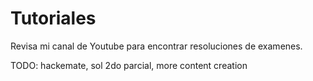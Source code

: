 # Tutoriales

Revisa mi canal de Youtube para encontrar resoluciones de examenes.

TODO: hackemate, sol 2do parcial, more content creation
